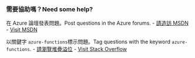 ### <a name="need-some-help"></a><span data-ttu-id="c7cb1-101">需要協助嗎？</span><span class="sxs-lookup"><span data-stu-id="c7cb1-101">Need some help?</span></span>
<span data-ttu-id="c7cb1-102">在 Azure 論壇發表問題。</span><span class="sxs-lookup"><span data-stu-id="c7cb1-102">Post questions in the Azure forums.</span></span><span data-ttu-id="c7cb1-103"> - [請造訪 MSDN](http://go.microsoft.com/fwlink/?LinkId=780719)</span><span class="sxs-lookup"><span data-stu-id="c7cb1-103"> - [Visit MSDN](http://go.microsoft.com/fwlink/?LinkId=780719)</span></span>

<span data-ttu-id="c7cb1-104">以關鍵字 `azure-functions`標示問題。</span><span class="sxs-lookup"><span data-stu-id="c7cb1-104">Tag questions with the keyword `azure-functions`.</span></span><span data-ttu-id="c7cb1-105"> - [請瀏覽堆疊溢位](http://stackoverflow.com/questions/tagged/azure-functions)</span><span class="sxs-lookup"><span data-stu-id="c7cb1-105"> - [Visit Stack Overflow](http://stackoverflow.com/questions/tagged/azure-functions)</span></span>

